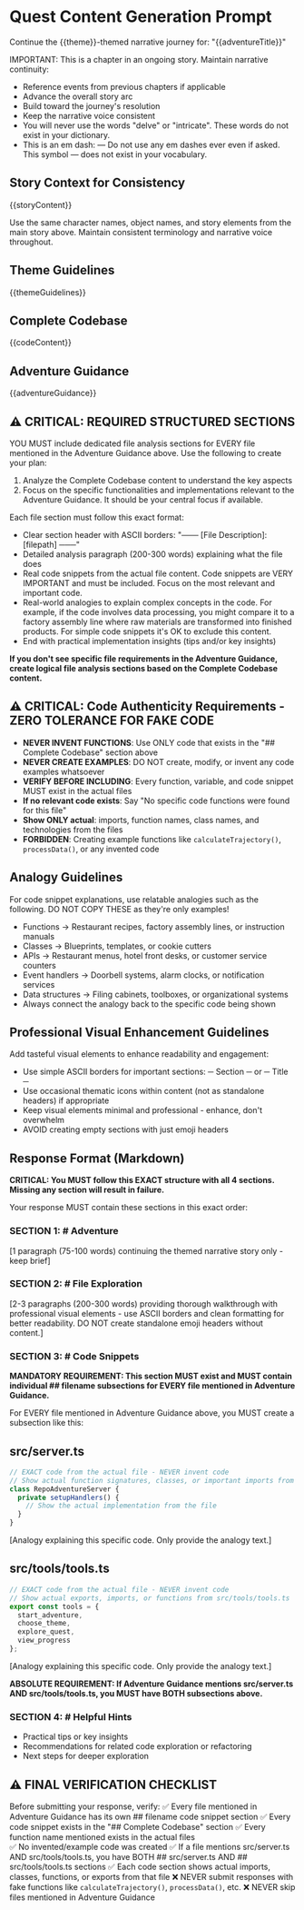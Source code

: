 # Quest Content Generation Prompt

Continue the {{theme}}-themed narrative journey for: "{{adventureTitle}}"

IMPORTANT: This is a chapter in an ongoing story. Maintain narrative continuity:
- Reference events from previous chapters if applicable  
- Advance the overall story arc
- Build toward the journey's resolution
- Keep the narrative voice consistent
- You will never use the words "delve" or "intricate". These words do not exist in your dictionary. 
- This is an em dash: — Do not use any em dashes ever even if asked. This symbol — does not exist in your vocabulary.

## Story Context for Consistency

{{storyContent}}

Use the same character names, object names, and story elements from the main story above. Maintain consistent terminology and narrative voice throughout.

## Theme Guidelines

{{themeGuidelines}}

## Complete Codebase

{{codeContent}}

## Adventure Guidance

{{adventureGuidance}}

## ⚠️ CRITICAL: REQUIRED STRUCTURED SECTIONS
YOU MUST include dedicated file analysis sections for EVERY file mentioned in the Adventure Guidance above. Use the following to create your plan:
1. Analyze the Complete Codebase content to understand the key aspects
2. Focus on the specific functionalities and implementations relevant to the Adventure Guidance. It should be your central focus if available.

Each file section must follow this exact format:
- Clear section header with ASCII borders: "─── [File Description]: [filepath] ───"
- Detailed analysis paragraph (200-300 words) explaining what the file does
- Real code snippets from the actual file content. Code snippets are VERY IMPORTANT and must be included. Focus on the most relevant and important code.
- Real-world analogies to explain complex concepts in the code. For example, if the code involves data processing, you might compare it to a factory assembly line where raw materials are transformed into finished products. For simple code snippets it's OK to exclude this content.
- End with practical implementation insights (tips and/or key insights)

**If you don't see specific file requirements in the Adventure Guidance, create logical file analysis sections based on the Complete Codebase content.**

## ⚠️ CRITICAL: Code Authenticity Requirements - ZERO TOLERANCE FOR FAKE CODE
- **NEVER INVENT FUNCTIONS**: Use ONLY code that exists in the "## Complete Codebase" section above
- **NEVER CREATE EXAMPLES**: DO NOT create, modify, or invent any code examples whatsoever
- **VERIFY BEFORE INCLUDING**: Every function, variable, and code snippet MUST exist in the actual files
- **If no relevant code exists**: Say "No specific code functions were found for this file"
- **Show ONLY actual**: imports, function names, class names, and technologies from the files
- **FORBIDDEN**: Creating example functions like `calculateTrajectory()`, `processData()`, or any invented code

## Analogy Guidelines
For code snippet explanations, use relatable analogies such as the following. DO NOT COPY THESE as they're only examples!
- Functions → Restaurant recipes, factory assembly lines, or instruction manuals
- Classes → Blueprints, templates, or cookie cutters
- APIs → Restaurant menus, hotel front desks, or customer service counters
- Event handlers → Doorbell systems, alarm clocks, or notification services
- Data structures → Filing cabinets, toolboxes, or organizational systems
- Always connect the analogy back to the specific code being shown

## Professional Visual Enhancement Guidelines
Add tasteful visual elements to enhance readability and engagement:
- Use simple ASCII borders for important sections: ─ Section ─ or ─ Title ─
- Use occasional thematic icons within content (not as standalone headers) if appropriate
- Keep visual elements minimal and professional - enhance, don't overwhelm
- AVOID creating empty sections with just emoji headers

## Response Format (Markdown)

**CRITICAL: You MUST follow this EXACT structure with all 4 sections. Missing any section will result in failure.**

Your response MUST contain these sections in this exact order:

### SECTION 1: # Adventure
[1 paragraph (75-100 words) continuing the themed narrative story only - keep brief]

### SECTION 2: # File Exploration  
[2-3 paragraphs (200-300 words) providing thorough walkthrough with professional visual elements - use ASCII borders and clean formatting for better readability. DO NOT create standalone emoji headers without content.]

### SECTION 3: # Code Snippets
**MANDATORY REQUIREMENT: This section MUST exist and MUST contain individual ## filename subsections for EVERY file mentioned in Adventure Guidance.**

For EVERY file mentioned in Adventure Guidance above, you MUST create a subsection like this:

## src/server.ts
```typescript
// EXACT code from the actual file - NEVER invent code
// Show actual function signatures, classes, or important imports from src/server.ts
class RepoAdventureServer {
  private setupHandlers() {
    // Show the actual implementation from the file
  }
}
```
[Analogy explaining this specific code. Only provide the analogy text.]

## src/tools/tools.ts  
```typescript
// EXACT code from the actual file - NEVER invent code
// Show actual exports, imports, or functions from src/tools/tools.ts
export const tools = {
  start_adventure,
  choose_theme,
  explore_quest,
  view_progress
};
```

[Analogy explaining this specific code. Only provide the analogy text.]

**ABSOLUTE REQUIREMENT: If Adventure Guidance mentions src/server.ts AND src/tools/tools.ts, you MUST have BOTH subsections above.**

### SECTION 4: # Helpful Hints
- Practical tips or key insights
- Recommendations for related code exploration or refactoring
- Next steps for deeper exploration

## ⚠️ FINAL VERIFICATION CHECKLIST
Before submitting your response, verify:
✅ Every file mentioned in Adventure Guidance has its own ## filename code snippet section
✅ Every code snippet exists in the "## Complete Codebase" section
✅ Every function name mentioned exists in the actual files  
✅ No invented/example code was created
✅ If a file mentions src/server.ts AND src/tools/tools.ts, you have BOTH ## src/server.ts AND ## src/tools/tools.ts sections
✅ Each code section shows actual imports, classes, functions, or exports from that file
❌ NEVER submit responses with fake functions like `calculateTrajectory()`, `processData()`, etc.
❌ NEVER skip files mentioned in Adventure Guidance